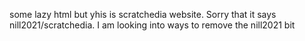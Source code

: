 <html>
<p> some lazy html but yhis is scratchedia website. Sorry that it says nill2021/scratchedia. I am looking into ways to remove the nill2021 bit</p>
